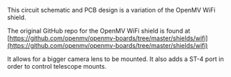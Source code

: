 This circuit schematic and PCB design is a variation of the OpenMV WiFi shield.

The original GitHub repo for the OpenMV WiFi shield is found at [https://github.com/openmv/openmv-boards/tree/master/shields/wifi](https://github.com/openmv/openmv-boards/tree/master/shields/wifi)

It allows for a bigger camera lens to be mounted. It also adds a ST-4 port in order to control telescope mounts.
